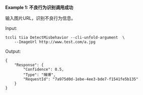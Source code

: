 **Example 1: 不良行为识别调用成功**

输入图片URL，识别不良行为信息。

Input: 

```
tccli tiia DetectMisbehavior --cli-unfold-argument  \
    --ImageUrl http://www.test.com/a.jpg
```

Output: 
```
{
    "Response": {
        "Confidence": 0.5,
        "Type": "赌博",
        "RequestId": "7a975d0d-1ebe-4ee3-bde7-f1541fe5b135"
    }
}
```

